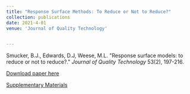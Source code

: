 ```yaml
---
title: "Response Surface Methods: To Reduce or Not to Reduce?"
collection: publications
date: 2021-4-01
venue: 'Journal of Quality Technology'


---
```

Smucker, B.J., Edwards, D.J, Weese, M.L. &quot;Response surface models: to reduce or not to reduce?.&quot; <i> Journal of Quality Technology</i> 53(2), 197-216. 

[Download paper here](http://weeseml.github.io/files/smucker_et_al.pdf)

[Supplementary Materials](http://weeseml.github.io/files/supp_smucker_et_al_2019.pdf)
